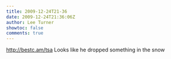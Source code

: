```yaml
---
title: 2009-12-24T21-36
date: 2009-12-24T21:36:06Z
author: Lee Turner
showtoc: false
comments: true
---
```


http://bestc.am/tsa Looks like he dropped something in the snow

